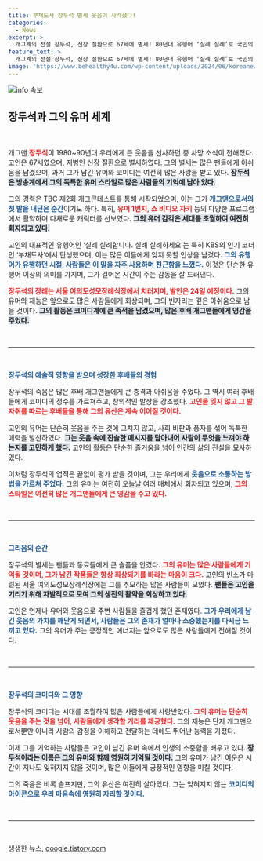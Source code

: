 ```yaml
---
title: 부채도사 장두석 별세 웃음이 사라졌다!
categories:
  - News
excerpt: >
  개그계의 전설 장두석, 신장 질환으로 67세에 별세! 80년대 유행어 ‘실례 실례’로 국민의 웃음을 사로잡았던 그의 마지막 인사를 놓치지 마세요.
feature_text: >
  개그계의 전설 장두석, 신장 질환으로 67세에 별세! 80년대 유행어 ‘실례 실례’로 국민의 웃음을 사로잡았던 그의 마지막 인사를 놓치지 마세요.
image: 'https://www.behealthy4u.com/wp-content/uploads/2024/06/koreanews.jpg'
---
```


<p><img src="https://www.behealthy4u.com/wp-content/uploads/2024/06/koreanews.jpg" alt="info 속보" /></p>

<h2 data-ke-size="size26">장두석과 그의 유머 세계</h2>

<p data-ke-size="size16">&nbsp;</p>

<p>개그맨 <b><span style="color: #ee2323;">장두석</span></b>이 1980~90년대 우리에게 큰 웃음을 선사하던 중 사망 소식이 전해졌다. 고인은 67세였으며, 지병인 신장 질환으로 별세하였다. 그의 별세는 많은 팬들에게 아쉬움을 남겼으며, 과거 그가 남긴 유머와 코미디는 여전히 많은 사랑을 받고 있다. <b><span style="background-color: #21538527;">장두석은 방송계에서 그의 독특한 유머 스타일로 많은 사람들의 기억에 남아 있다.</span></b> </p>

<p>그의 경력은 TBC 제2회 개그콘테스트를 통해 시작되었으며, 이는 그가 <b><span style="color: #1a5490;">개그맨으로서의 첫 발을 내딛은 순간</span></b>이기도 하다. 특히, <b><span style="color: #ee2323;">유머 1번지</span></b>, <b><span style="color: #ee2323;">쇼 비디오 자키</span></b> 등의 다양한 프로그램에서 활약하며 다채로운 캐릭터를 선보였다. <b><span style="background-color: #21538527;">그의 유머 감각은 세대를 초월하여 여전히 회자되고 있다.</span></b></p>

<p>고인의 대표적인 유행어인 ‘실례 실례합니다. 실례 실례하세요’는 특히 KBS의 인기 코너인 ‘부채도사’에서 탄생했으며, 이는 많은 이들에게 잊지 못할 인상을 남겼다. <b><span style="color: #1a5490;">그의 유행어가 유행하던 시절, 사람들은 이 말을 자주 사용하며 친근함을 느꼈다.</span></b> 이것은 단순한 유행어 이상의 의미를 가지며, 그가 걸어온 시간이 주는 감동을 잘 드러낸다.</p>

<p><b><span style="color: #ee2323;">장두석의 장례는 서울 여의도성모장례식장에서 치러지며, 발인은 24일 예정이다.</span></b> 그의 유머와 재능은 앞으로도 많은 사람들에게 회상되며, 그의 빈자리는 깊은 아쉬움으로 남을 것이다. <b><span style="background-color: #21538527;">그의 활동은 코미디계에 큰 족적을 남겼으며, 많은 후배 개그맨들에게 영감을 주었다.</span></b></p>

<p data-ke-size="size16">&nbsp;</p>

<hr>

<p data-ke-size="size16">&nbsp;</p> 

<p><b><span style="color: #1a5490;">장두석의 예술적 영향을 받으며 성장한 후배들의 경험</span></b></p>

<p>장두석의 죽음은 많은 후배 개그맨들에게 큰 충격과 아쉬움을 주었다. 그 역시 여러 후배들에게 코미디의 정수를 가르쳐주고, 창의적인 발상을 강조했다. <b><span style="color: #ee2323;">고인을 잊지 않고 그 발자취를 따르는 후배들을 통해 그의 유산은 계속 이어질 것이다.</span></b></p>

<p>고인의 유머는 단순히 웃음을 주는 것에 그치지 않고, 사회 비판과 풍자를 섞어 독특한 매력을 발산하였다. <b><span style="background-color: #21538527;">그는 웃음 속에 진솔한 메시지를 담아내어 사람이 무엇을 느껴야 하는지를 고민하게 했다.</span></b> 고인의 활동은 단순한 즐거움을 넘어 인간의 삶의 진실을 묘사하였다.</p>

<p>이처럼 장두석의 업적은 끝없이 평가 받을 것이며, 그는 우리에게 <b><span style="color: #1a5490;">웃음으로 소통하는 방법을 가르쳐 주었다.</span></b> 그의 유머는 여전히 오늘날 여러 매체에서 회자되고 있으며, <b><span style="color: #ee2323;">그의 스타일은 여전히 많은 개그맨들에게 큰 영감을 주고 있다.</span></b></p>

<p data-ke-size="size16">&nbsp;</p>

<hr>

<p data-ke-size="size16">&nbsp;</p> 

<p><b><span style="color: #1a5490;">그리움의 순간</span></b></p>

<p>장두석의 별세는 팬들과 동료들에게 큰 슬픔을 안겼다. <b><span style="color: #ee2323;">그의 유머는 많은 사람들에게 기억될 것이며, 그가 남긴 작품들은 항상 회상되기를 바라는 마음이 크다.</span></b> 고인의 빈소가 마련된 서울 여의도성모장례식장에는 그를 추모하는 많은 사람들이 모였다. <b><span style="background-color: #21538527;">팬들은 고인을 기리기 위해 자발적으로 모여 그의 생전의 활약을 회상하고 있다.</span></b></p>

<p>고인은 언제나 유머와 웃음으로 주변 사람들을 즐겁게 했던 존재였다. <b><span style="color: #1a5490;">그가 우리에게 남긴 웃음의 가치를 깨닫게 되면서, 사람들은 그의 존재가 얼마나 소중했는지를 다시금 느끼고 있다.</span></b> 그의 유머가 주는 긍정적인 에너지는 앞으로도 많은 사람들에게 전해질 것이다.</p>

<p data-ke-size="size16">&nbsp;</p>

<hr>

<p data-ke-size="size16">&nbsp;</p> 

<p><b><span style="color: #1a5490;">장두석의 코미디와 그 영향</span></b></p>

<p>장두석의 코미디는 시대를 초월하여 많은 사람들에게 사랑받았다. <b><span style="color: #ee2323;">그의 유머는 단순히 웃음을 주는 것을 넘어, 사람들에게 생각할 거리를 제공했다.</span></b> 그의 재능은 단지 개그맨으로서뿐만 아니라 사람의 감정을 이해하고 전달하는 데에도 뛰어난 능력을 가졌다.</p>

<p>이제 그를 기억하는 사람들은 고인이 남긴 유머 속에서 인생의 소중함을 배우고 있다. <b><span style="background-color: #21538527;">장두석이라는 이름은 그의 유머와 함께 영원히 기억될 것이다.</span></b> 그의 유머가 남긴 여운은 시간이 지나도 잊혀지지 않을 것이며, 많은 이들에게 긍정적인 영향을 미칠 것이다.</p>

<p>그의 죽음은 비록 슬프지만, 그의 유산은 여전히 살아있다. 그는 잊혀지지 않는 <b><span style="color: #1a5490;">코미디의 아이콘으로 우리 마음속에 영원히 자리할 것이다.</span></b></p>

<p data-ke-size="size16">&nbsp;</p>

<hr>

<p data-ke-size="size16">&nbsp;</p> 
생생한 뉴스, <a href="https://qoogle.tistory.com" rel="dofollow">qoogle.tistory.com</a>


